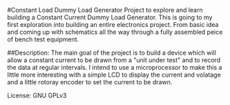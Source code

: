 #Constant Load Dummy Load Generator
Project to explore and learn building a Constant Current Dummy Load Generator.
This is going to my first exploration into building an entire electronics
 project. From basic idea and coming up with schematics all the way through a
fully assembled peice of bench test equipment.

##Description:
The main goal of the project is to build a device which will allow a constant
current to be drawn from a "unit under test" and to record the data at regular
intervals.  I intend to use a microprocessor to make this a little  more
interesting with a simple LCD to display the current and volatage and a little
rotoray encoder to set the current to be drawn.

License: GNU GPLv3

